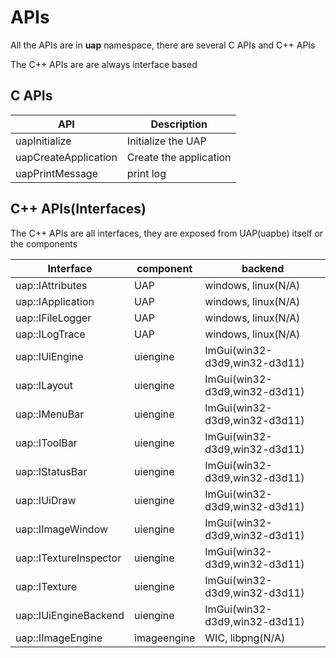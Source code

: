 # APIs

All the APIs are in **uap** namespace, there are several C APIs and C++ APIs

The C++ APIs are are always interface based


## C APIs


API | Description
----|----
uapInitialize | Initialize the UAP 
uapCreateApplication | Create the application
uapPrintMessage | print log

## C++ APIs(Interfaces)

The C++ APIs are all interfaces, they are exposed from UAP(uapbe) itself or the components


Interface | component|backend
----|----|----
uap::IAttributes| UAP |windows, linux(N/A)
uap::IApplication| UAP |windows, linux(N/A)
uap::IFileLogger| UAP |windows, linux(N/A)
uap::ILogTrace| UAP |windows, linux(N/A)
uap::IUiEngine| uiengine| ImGui(win32-d3d9,win32-d3d11)
uap::ILayout| uiengine| ImGui(win32-d3d9,win32-d3d11)
uap::IMenuBar| uiengine| ImGui(win32-d3d9,win32-d3d11)
uap::IToolBar| uiengine| ImGui(win32-d3d9,win32-d3d11)
uap::IStatusBar| uiengine| ImGui(win32-d3d9,win32-d3d11)
uap::IUiDraw| uiengine| ImGui(win32-d3d9,win32-d3d11)
uap::IImageWindow| uiengine| ImGui(win32-d3d9,win32-d3d11)
uap::ITextureInspector| uiengine| ImGui(win32-d3d9,win32-d3d11)
uap::ITexture| uiengine| ImGui(win32-d3d9,win32-d3d11)
uap::IUiEngineBackend| uiengine| ImGui(win32-d3d9,win32-d3d11)
uap::IImageEngine| imageengine| WIC, libpng(N/A)
